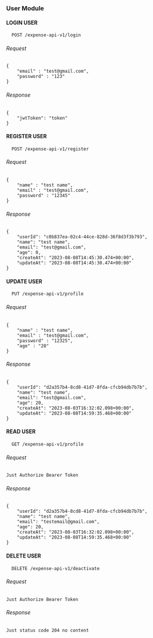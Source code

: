 ### User Module
#### LOGIN USER
```http
  POST /expense-api-v1/login
```
###### Request
```
{
    "email" : "test@gmail.com",
    "password" : "123"
}
```
###### Response
```
{
    "jwtToken": "token"
}
```

#### REGISTER USER
```http
  POST /expense-api-v1/register
```
###### Request
```
{
    "name" : "test name",
    "email" : "test@gmail.com",
    "password" : "12345"
}
```
###### Response
```
{
    "userId": "c0b837ea-02c4-44ce-828d-36f8d3f3b793",
    "name": "test name",
    "email": "test@gmail.com",
    "age": 0,
    "createAt": "2023-08-08T14:45:30.474+00:00",
    "updateAt": "2023-08-08T14:45:30.474+00:00"
}
```

#### UPDATE USER
```http
  PUT /expense-api-v1/profile
```
###### Request
```
{
    "name" : "test name",
    "email" : "test@gmail.com",
    "password" : "12325",
    "age" : "20"
}
```
###### Response
```
{
    "userId": "d2a357b4-8cd8-41d7-8fda-cfcb94db7b7b",
    "name": "test name",
    "email": "test@gmail.com",
    "age": 20,
    "createAt": "2023-08-03T16:32:02.098+00:00",
    "updateAt": "2023-08-08T14:59:35.468+00:00"
}
```

#### READ USER
```http
  GET /expense-api-v1/profile
```
###### Request
```
Just Authorize Bearer Token
```
###### Response
```
{
    "userId": "d2a357b4-8cd8-41d7-8fda-cfcb94db7b7b",
    "name": "test name",
    "email": "testemail@gmail.com",
    "age": 20,
    "createAt": "2023-08-03T16:32:02.098+00:00",
    "updateAt": "2023-08-08T14:59:35.468+00:00"
}
```

#### DELETE USER
```http
  DELETE /expense-api-v1/deactivate
```
###### Request
```
Just Authorize Bearer Token
```
###### Response
```
Just status code 204 no content
```



